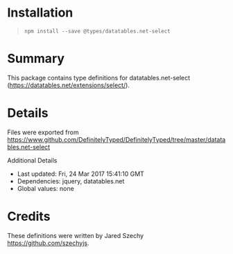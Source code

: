 # Installation
> `npm install --save @types/datatables.net-select`

# Summary
This package contains type definitions for datatables.net-select (https://datatables.net/extensions/select/).

# Details
Files were exported from https://www.github.com/DefinitelyTyped/DefinitelyTyped/tree/master/datatables.net-select

Additional Details
 * Last updated: Fri, 24 Mar 2017 15:41:10 GMT
 * Dependencies: jquery, datatables.net
 * Global values: none

# Credits
These definitions were written by Jared Szechy <https://github.com/szechyjs>.
